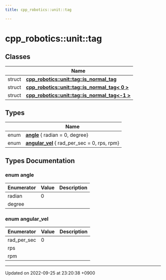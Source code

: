 ```yaml
---
title: cpp_robotics::unit::tag

---
```


# cpp_robotics::unit::tag



## Classes

|                | Name           |
| -------------- | -------------- |
| struct | **[cpp_robotics::unit::tag::is_normal_tag](/cpp_robotics/doxybook/Classes/structcpp__robotics_1_1unit_1_1tag_1_1is__normal__tag/)**  |
| struct | **[cpp_robotics::unit::tag::is_normal_tag< 0 >](/cpp_robotics/doxybook/Classes/structcpp__robotics_1_1unit_1_1tag_1_1is__normal__tag_3_010_01_4/)**  |
| struct | **[cpp_robotics::unit::tag::is_normal_tag<-1 >](/cpp_robotics/doxybook/Classes/structcpp__robotics_1_1unit_1_1tag_1_1is__normal__tag_3-1_01_4/)**  |

## Types

|                | Name           |
| -------------- | -------------- |
| enum| **[angle](/cpp_robotics/doxybook/Namespaces/namespacecpp__robotics_1_1unit_1_1tag/#enum-angle)** { radian = 0, degree} |
| enum| **[angular_vel](/cpp_robotics/doxybook/Namespaces/namespacecpp__robotics_1_1unit_1_1tag/#enum-angular-vel)** { rad_per_sec = 0, rps, rpm} |

## Types Documentation

### enum angle

| Enumerator | Value | Description |
| ---------- | ----- | ----------- |
| radian | 0|   |
| degree | |   |




### enum angular_vel

| Enumerator | Value | Description |
| ---------- | ----- | ----------- |
| rad_per_sec | 0|   |
| rps | |   |
| rpm | |   |









-------------------------------

Updated on 2022-09-25 at 23:20:38 +0900